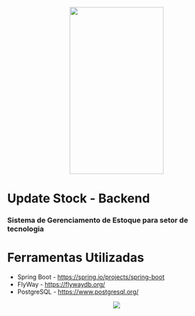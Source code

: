 <p align="center"><img src="https://imgur.com/a/Nbq9BMs.png" width="216" height="384" /></p>

# Update Stock - Backend

### Sistema de Gerenciamento de Estoque para setor de tecnologia

# Ferramentas Utilizadas
 * Spring Boot - https://spring.io/projects/spring-boot
 * FlyWay - https://flywaydb.org/
 * PostgreSQL - https://www.postgresql.org/

<p align="center"><a href="https://github.com/gabrielnevess/update-stock-backend/blob/main/LICENSE.md"><img src="https://img.shields.io/static/v1.svg?style=flat-square&label=License&message=MIT&logoColor=eceff4&logo=github&colorA=2196f3&colorB=f6921e"/></a></p>

